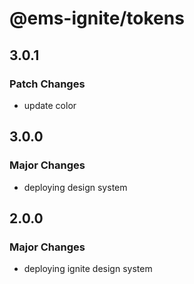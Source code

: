 # @ems-ignite/tokens

## 3.0.1

### Patch Changes

- update color

## 3.0.0

### Major Changes

- deploying design system

## 2.0.0

### Major Changes

- deploying ignite design system
